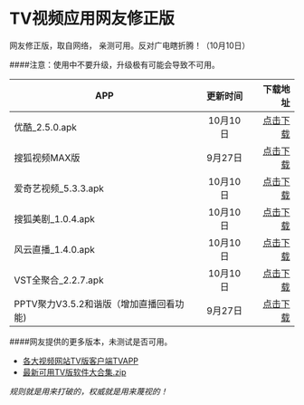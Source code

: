 TV视频应用网友修正版
=========

网友修正版，取自网络， 亲测可用。反对广电瞎折腾！（10月10日）

####注意：使用中不要升级，升级极有可能会导致不可用。

| APP | 更新时间 | 下载地址|
| ------------- |:-------------:| -----:|
| 优酷_2.5.0.apk      | 10月10日 | [点击下载](https://github.com/oblank/NewTvApks/blob/master/优酷_2.5.0.apk?raw=true) |
| 搜狐视频MAX版 | 9月27日      |    [点击下载](https://github.com/oblank/NewTvApks/blob/master/搜狐视频MAX版.apk?raw=true) |
| 爱奇艺视频_5.3.3.apk	| 10月10日 | [点击下载](https://github.com/oblank/NewTvApks/blob/master/爱奇艺视频_5.3.3.apk?raw=true) |
| 搜狐美剧_1.0.4.apk | 10月10日 | [点击下载](https://github.com/oblank/NewTvApks/blob/master/搜狐美剧_1.0.4.apk?raw=true) |
| 风云直播_1.4.0.apk | 10月10日 | [点击下载](https://github.com/oblank/NewTvApks/blob/master/风云直播_1.4.0.apk?raw=true) |
| VST全聚合_2.2.7.apk | 10月10日 | [点击下载](https://github.com/oblank/NewTvApks/blob/master/VST全聚合_2.2.7.apk?raw=true) |
| PPTV聚力V3.5.2和谐版（增加直播回看功能) | 9月27日 | [点击下载](https://github.com/oblank/NewTvApks/blob/master/PPTV聚力V3.5.2和谐版（增加直播回看功能）.apk?raw=true) |

####网友提供的更多版本，未测试是否可用。
* [各大视频网站TV版客户端TVAPP](http://pan.baidu.com/s/1dDoxA29#path=%252F%25E5%2590%2584%25E5%25A4%25A7%25E8%25A7%2586%25E9%25A2%2591%25E7%25BD%2591%25E7%25AB%2599TV%25E7%2589%2588%25E5%25AE%25A2%25E6%2588%25B7%25E7%25AB%25AFTVAPP%25EF%25BC%2588%25E5%259D%2587%25E5%258F%25AF%25E7%2594%25A8%25EF%25BC%258C%25E6%258C%2581%25E7%25BB%25AD%25E6%259B%25B4%25E6%2596%25B0%25EF%25BC%2589)
* [最新可用TV版软件大合集.zip](http://pan.baidu.com/s/1dDIjX1B)


*规则就是用来打破的，权威就是用来蔑视的！*